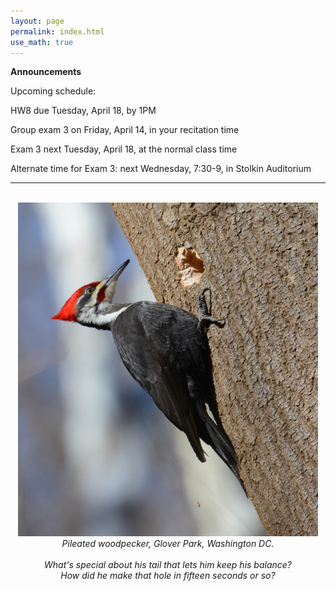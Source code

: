 ```yaml
---
layout: page 
permalink: index.html
use_math: true
---
```


**Announcements**

Upcoming schedule:

HW8 due Tuesday, April 18, by 1PM

Group exam 3 on Friday, April 14, in your recitation time

Exam 3 next Tuesday, April 18, at the normal class time

Alternate time for Exam 3: next Wednesday, 7:30-9, in Stolkin Auditorium

---

<br>

<center> <img src="woodpecker.jpg">
<br>
<em>Pileated woodpecker, Glover Park, Washington DC.<br><br>
What's special about his tail that lets him keep his balance?<br>
How did he make that hole in fifteen seconds or so?
</em>
</center>

